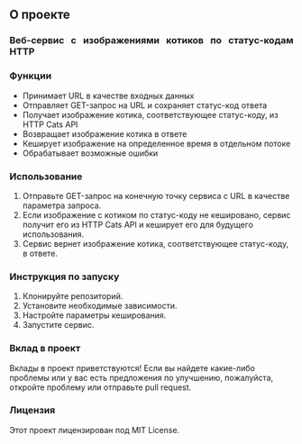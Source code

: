 <!-- ABOUT THE PROJECT -->

## О проекте

<h3 align="justify"> Веб-сервис с изображениями котиков по статус-кодам HTTP </h3>

### Функции 

<ul>
  <li>Принимает URL в качестве входных данных</li>
  <li>Отправляет GET-запрос на URL и сохраняет статус-код ответа</li>
  <li>Получает изображение котика, соответствующее статус-коду, из HTTP Cats API</li>
  <li>Возвращает изображение котика в ответе</li>
  <li>Кеширует изображение на определенное время в отдельном потоке</li>
  <li>Обрабатывает возможные ошибки</li>
</ul>

### Использование

1. Отправьте GET-запрос на конечную точку сервиса с URL в качестве параметра запроса.
2. Если изображение с котиком по статус-коду не кешировано, сервис получит его из HTTP Cats API и кеширует его для будущего использования.
3. Сервис вернет изображение котика, соответствующее статус-коду, в ответе.

### Инструкция по запуску

1. Клонируйте репозиторий.
2. Установите необходимые зависимости.
3. Настройте параметры кеширования.
4. Запустите сервис.

### Вклад в проект

Вклады в проект приветствуются! Если вы найдете какие-либо проблемы или у вас есть предложения по улучшению, пожалуйста, откройте проблему или отправьте pull request.

### Лицензия

Этот проект лицензирован под MIT License.
